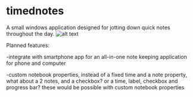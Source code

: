 # timednotes
A small windows application designed for jotting down quick notes throughout the day.
![alt text](https://github.com/gregoryneal/timednotes/blob/master/resources/notebook.gif "current app")

Planned features:

-integrate with smartphone app for an all-in-one note keeping application for phone and computer

-custom notebook properties, instead of a fixed time and a note property, what about a 2 notes, and a checkbox? or a time, label, checkbox and progress bar? these would be possible with custom notebook properties
